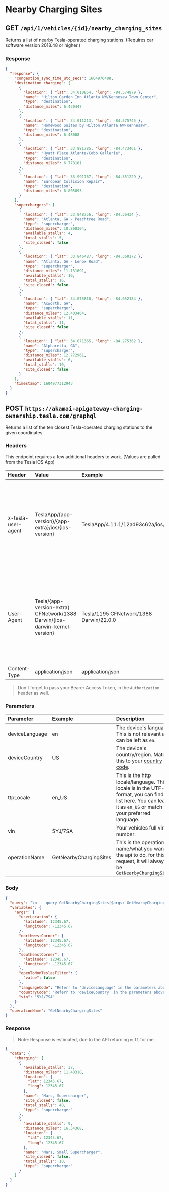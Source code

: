# Nearby Charging Sites

## GET `/api/1/vehicles/{id}/nearby_charging_sites`

Returns a list of nearby Tesla-operated charging stations. (Requires car software version 2018.48 or higher.)

### Response

```json
{
  "response": {
    "congestion_sync_time_utc_secs": 1604976488,
    "destination_charging": [
      {
        "location": { "lat": 34.010854, "long": -84.574979 },
        "name": "Hilton Garden Inn Atlanta NW/Kennesaw Town Center",
        "type": "destination",
        "distance_miles": 6.430447
      },
      {
        "location": { "lat": 34.011213, "long": -84.575745 },
        "name": "Homewood Suites by Hilton Atlanta NW-Kennesaw",
        "type": "destination",
        "distance_miles": 6.48008
      },
      {
        "location": { "lat": 33.881785, "long": -84.473461 },
        "name": "Hyatt Place Atlanta/Cobb Galleria",
        "type": "destination",
        "distance_miles": 6.778101
      },
      {
        "location": { "lat": 33.991767, "long": -84.351229 },
        "name": "European Collision Repair",
        "type": "destination",
        "distance_miles": 6.805893
      }
    ],
    "superchargers": [
      {
        "location": { "lat": 33.848756, "long": -84.36434 },
        "name": "Atlanta, GA - Peachtree Road",
        "type": "supercharger",
        "distance_miles": 10.868304,
        "available_stalls": 4,
        "total_stalls": 5,
        "site_closed": false
      },
      {
        "location": { "lat": 33.846487, "long": -84.360172 },
        "name": "Atlanta, GA - Lenox Road",
        "type": "supercharger",
        "distance_miles": 11.131691,
        "available_stalls": 16,
        "total_stalls": 16,
        "site_closed": false
      },
      {
        "location": { "lat": 34.075818, "long": -84.652184 },
        "name": "Acworth, GA",
        "type": "supercharger",
        "distance_miles": 12.403464,
        "available_stalls": 11,
        "total_stalls": 11,
        "site_closed": false
      },
      {
        "location": { "lat": 34.071365, "long": -84.275362 },
        "name": "Alpharetta, GA",
        "type": "supercharger",
        "distance_miles": 12.772961,
        "available_stalls": 6,
        "total_stalls": 10,
        "site_closed": false
      }
    ],
    "timestamp": 1604977312943
  }
}
```

## POST `https://akamai-apigateway-charging-ownership.tesla.com/graphql`

Returns a list of the ten closest Tesla-operated charging stations to the given coordinates.

### Headers

This endpoint requires a few additional headers to work. (Values are pulled from the Tesla iOS App)

| Header             | Value                                                                       | Example                                 | Description                                                                                                                                                                                                                           |
| :----------------- | :-------------------------------------------------------------------------- | :-------------------------------------- | :------------------------------------------------------------------------------------------------------------------------------------------------------------------------------------------------------------------------------------ |
| x-tesla-user-agent | TeslaApp/{app-version}/{app-extra}/ios/{ios-version}                        | TeslaApp/4.11.1/12ad93c62a/ios/16.0     | This is the tesla app's user-agent for iOS. It is composed of the version number, the version extra, and the iOS version. You can find `app-version` and `app-extra` inside of the Tesla App at the bottom of the settings page.      |
| User-Agent         | Tesla/{app-version-extra} CFNetwork/1388 Darwin/{ios-darwin-kernel-version} | Tesla/1195 CFNetwork/1388 Darwin/22.0.0 | This is the `User-Agent` it is composed of the `app-version-extra` which can be found at the bottom of the Tesla App next to the app version number, and the darwin kernel version, corresponding to the ios version specified above. |
| Content-Type       | application/json                                                            | application/json                        | Always `application/json`.                                                                                                                                                                                                            |

> Don't forget to pass your Bearer Access Token, in the `Authorization` header as well.

### Parameters

| Parameter      | Example                | Description                                                                                                                                                                                                         |
| :------------- | :--------------------- | :------------------------------------------------------------------------------------------------------------------------------------------------------------------------------------------------------------------ |
| deviceLanguage | en                     | The device's language. This is not relevant and can be left as `en`.                                                                                                                                                |
| deviceCountry  | US                     | The device's country/region. Match this to your [country code](https://www.iban.com/country-codes).                                                                                                                 |
| ttpLocale      | en_US                  | This is the http locale/language. This locale is in the UTF-8 format, you can find a list [here](https://docs.moodle.org/dev/Table_of_locales). You can leave it as `en_US` or match it to your preferred language. |
| vin            | 5YJ/7SA                | Your vehicles full vin number.                                                                                                                                                                                      |
| operationName  | GetNearbyChargingSites | This is the operation name/what you want the api to do, for this request, it will always be `GetNearbyChargingSites`                                                                                                |

### Body

```json
{
  "query": "\n    query GetNearbyChargingSites($args: GetNearbyChargingSitesRequestType!) {\n  charging {\n    nearbySites(args: $args) {\n      sitesAndDistances {\n        ...ChargingNearbySitesFragment\n      }\n    }\n  }\n}\n    \n    fragment ChargingNearbySitesFragment on ChargerSiteAndDistanceType {\n  activeOutages {\n    message\n  }\n  availableStalls {\n    value\n  }\n  centroid {\n    ...EnergySvcCoordinateTypeFields\n  }\n  drivingDistanceMiles {\n    value\n  }\n  entryPoint {\n    ...EnergySvcCoordinateTypeFields\n  }\n  haversineDistanceMiles {\n    value\n  }\n  id {\n    text\n  }\n  localizedSiteName {\n    value\n  }\n  maxPowerKw {\n    value\n  }\n  totalStalls {\n    value\n  }\n  siteType\n  accessType\n}\n    \n    fragment EnergySvcCoordinateTypeFields on EnergySvcCoordinateType {\n  latitude\n  longitude\n}\n    ",
  "variables": {
    "args": {
      "userLocation": {
        "latitude": 12345.67,
        "longitude": -12345.67
      },
      "northwestCorner": {
        "latitude": 12345.67,
        "longitude": -12345.67
      },
      "southeastCorner": {
        "latitude": 12345.67,
        "longitude": -12345.67
      },
      "openToNonTeslasFilter": {
        "value": false
      },
      "languageCode": "Referr to 'deviceLanguage' in the parameters above.",
      "countryCode": "Referr to 'deviceCountry' in the parameters above.",
      "vin": "5YJ/7SA"
    }
  },
  "operationName": "GetNearbyChargingSites"
}
```

### Response

> Note: Response is estimated, due to the API returning `null` for me.

```json
{
  "data": {
    "charging": [
      {
        "available_stalls": 37,
        "distance_miles": 11.48318,
        "location": {
          "lat": 12345.67,
          "long": 12345.67
        },
        "name": "Mars, Supercharger",
        "site_closed": false,
        "total_stalls": 40,
        "type": "supercharger"
      },
      {
        "available_stalls": 9,
        "distance_miles": 16.54368,
        "location": {
          "lat": 12345.67,
          "long": 12345.67
        },
        "name": "Mars, Small Supercharger",
        "site_closed": false,
        "total_stalls": 10,
        "type": "supercharger"
      }
    ]
  }
}
```

